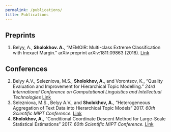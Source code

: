 ```yaml
---
permalink: /publications/
title: Publications
---
```


## Preprints
1. Belyy, A., **Sholokhov. A.**, “MEMOIR: Multi-class Extreme Classification with Inexact Margin.” arXiv preprint arXiv:1811.09863 (2018). [Link](https://arxiv.org/abs/1811.09863)

## Conferences
2. Belyy A.V., Selezniova, M.S., **Sholokhov, A.**, and Vorontsov, K., “Quality Evaluation and Improvement for Hierarchical Topic Modelling.” *24rd International Conference on Computational Linguistics and Intellectual Technologies* [Link](http://www.dialog-21.ru/media/4562/belyyavplusetal.pdf)
3. Selezniova, M.S., Belyy A.V., and **Sholokhov, A.**, “Heterogeneous Aggregation of Text Data into Hierarchical Topic Models” 2017. *60th Scientific MIPT Conference.* [Link](https://abitu.net/public/admin/mipt-conference/FPMI.pdf)
4. **Sholokhov, A.**, “Conditional Coordinate Descent Method for Large-Scale Statistical Estimations” 2017. *60th Scientific MIPT Conference.* [Link](https://abitu.net/public/admin/mipt-conference/FPMI.pdf)
